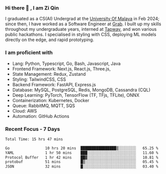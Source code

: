 <!-- <img height="180rem" width="100%" src="https://github.com/ziqinyeow/ziqinyeow/blob/main/header.png?raw=true" /> -->

### Hi there 👋 , I am Zi Qin
<!-- ![visitors](https://visitor-badge.glitch.me/badge?page_id=page.id) -->

I graduated as a CS(AI) Undergrad at the [University Of Malaya](https://www.um.edu.my/) in Feb 2024; since then, I have worked as a Software Engineer at [Grab](https://www.grab.com/my/). I built up my skills throughout my undergraduate years, interned at [Tapway](https://gotapway.com/), and won various public hackathons. I specialised in styling with CSS, deploying ML models directly on the edge, and rapid prototyping.

### I am proficient with

- Lang: Python, Typescript, Go, Bash, Javascript, Java
- Frontend Framework: Next.js, React.js, Three.js,
- State Management: Redux, Zustand
- Styling: TailwindCSS, CSS
- Backend Framework: FastAPI, Express.js
- Database: MySQL, PostgreSQL, Redis, MongoDB, Cassandra (CQL)
- Deep Learning: PyTorch, TensorFlow (TF, TFjs, TFLite), ONNX
- Containerization: Kubernetes, Docker
- Queue: RabbitMQ, MQTT, SQS
- Cloud: AWS
- Automation: GitHub Actions

### Recent Focus - 7 Days
<!--START_SECTION:waka-->

```txt
Total Time: 15 hrs 47 mins

Go                10 hrs 20 mins  ████████████████▒░░░░░░░░   65.25 %
YAML              1 hr 50 mins    ███░░░░░░░░░░░░░░░░░░░░░░   11.60 %
Protocol Buffer   1 hr 42 mins    ██▓░░░░░░░░░░░░░░░░░░░░░░   10.81 %
protobuf          51 mins         █▒░░░░░░░░░░░░░░░░░░░░░░░   05.45 %
JSON              32 mins         █░░░░░░░░░░░░░░░░░░░░░░░░   03.40 %
```

<!--END_SECTION:waka-->

<!--![Leetcode Stats](https://leetcard.jacoblin.cool/ziqinyeow?ext=heatmap&theme=light,nord&width=1200&height=400)-->
